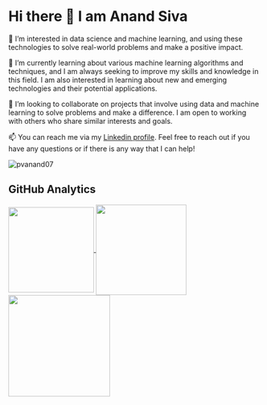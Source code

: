 # Hi there 👋 I am Anand Siva

👀 I’m interested in data science and machine learning, and using these technologies to solve real-world problems and make a positive impact.

🌱 I’m currently learning about various machine learning algorithms and techniques, and I am always seeking to improve my skills and knowledge in this field. I am also interested in learning about new and emerging technologies and their potential applications.

💞️ I’m looking to collaborate on projects that involve using data and machine learning to solve problems and make a difference. I am open to working with others who share similar interests and goals.

📫 You can reach me via my [Linkedin profile](https://www.linkedin.com/in/anandsivapv/). Feel free to reach out if you have any questions or if there is any way that I can help!
<p align="left"> <img src="https://komarev.com/ghpvc/?username=pvanand07&label=Profile%20views&color=0e75b6&style=flat" alt="pvanand07" /> </p>

## GitHub Analytics 

<p align="left">
<a href="https://github.com/pvanand07">
  <img  align="center" height="170em" src="https://github-readme-stats-eight-theta.vercel.app/api/top-langs/?username=pvanand07&theme=github-compact&layout=compact&langs_count=10&exclude_repo=gamebase&hide=objective-c,ruby,swift,kotlin,shell" />
  <img  align="center" height="180em" src="https://github-readme-activity-graph.cyclic.app/graph?username=pvanand07&theme=github-compact"/>
  <img  align="center" height="202em" src="https://github-readme-streak-stats.herokuapp.com/?user=pvanand07&theme=github-compact"/>
  
</a>
</p>
<!---
pvanand07/pvanand07 is a ✨ special ✨ repository because its `README.md` (this file) appears on your GitHub profile.
You can click the Preview link to take a look at your changes.
--->
